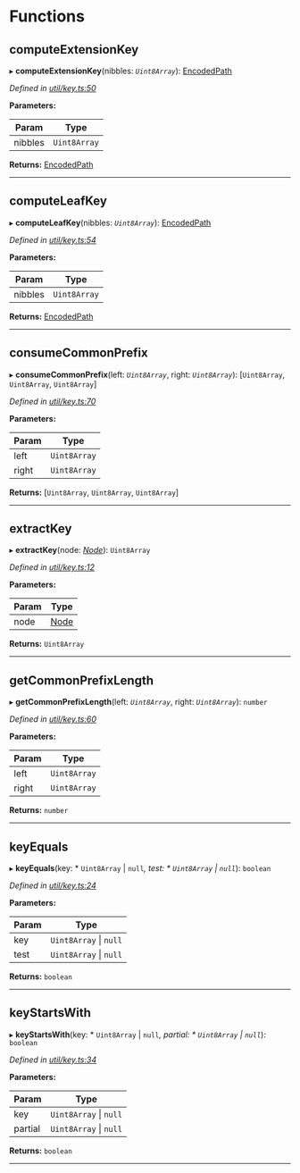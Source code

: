 

# Functions

<a id="computeextensionkey"></a>

##  computeExtensionKey

▸ **computeExtensionKey**(nibbles: *`Uint8Array`*): [EncodedPath](_types_.md#encodedpath)

*Defined in [util/key.ts:50](https://github.com/polkadot-js/common/blob/7153110/packages/trie-db/src/util/key.ts#L50)*

**Parameters:**

| Param | Type |
| ------ | ------ |
| nibbles | `Uint8Array` |

**Returns:** [EncodedPath](_types_.md#encodedpath)

___
<a id="computeleafkey"></a>

##  computeLeafKey

▸ **computeLeafKey**(nibbles: *`Uint8Array`*): [EncodedPath](_types_.md#encodedpath)

*Defined in [util/key.ts:54](https://github.com/polkadot-js/common/blob/7153110/packages/trie-db/src/util/key.ts#L54)*

**Parameters:**

| Param | Type |
| ------ | ------ |
| nibbles | `Uint8Array` |

**Returns:** [EncodedPath](_types_.md#encodedpath)

___
<a id="consumecommonprefix"></a>

##  consumeCommonPrefix

▸ **consumeCommonPrefix**(left: *`Uint8Array`*, right: *`Uint8Array`*): [`Uint8Array`, `Uint8Array`, `Uint8Array`]

*Defined in [util/key.ts:70](https://github.com/polkadot-js/common/blob/7153110/packages/trie-db/src/util/key.ts#L70)*

**Parameters:**

| Param | Type |
| ------ | ------ |
| left | `Uint8Array` |
| right | `Uint8Array` |

**Returns:** [`Uint8Array`, `Uint8Array`, `Uint8Array`]

___
<a id="extractkey"></a>

##  extractKey

▸ **extractKey**(node: *[Node](_types_.md#node)*): `Uint8Array`

*Defined in [util/key.ts:12](https://github.com/polkadot-js/common/blob/7153110/packages/trie-db/src/util/key.ts#L12)*

**Parameters:**

| Param | Type |
| ------ | ------ |
| node | [Node](_types_.md#node) |

**Returns:** `Uint8Array`

___
<a id="getcommonprefixlength"></a>

##  getCommonPrefixLength

▸ **getCommonPrefixLength**(left: *`Uint8Array`*, right: *`Uint8Array`*): `number`

*Defined in [util/key.ts:60](https://github.com/polkadot-js/common/blob/7153110/packages/trie-db/src/util/key.ts#L60)*

**Parameters:**

| Param | Type |
| ------ | ------ |
| left | `Uint8Array` |
| right | `Uint8Array` |

**Returns:** `number`

___
<a id="keyequals"></a>

##  keyEquals

▸ **keyEquals**(key: * `Uint8Array` &#124; `null`*, test: * `Uint8Array` &#124; `null`*): `boolean`

*Defined in [util/key.ts:24](https://github.com/polkadot-js/common/blob/7153110/packages/trie-db/src/util/key.ts#L24)*

**Parameters:**

| Param | Type |
| ------ | ------ |
| key |  `Uint8Array` &#124; `null`|
| test |  `Uint8Array` &#124; `null`|

**Returns:** `boolean`

___
<a id="keystartswith"></a>

##  keyStartsWith

▸ **keyStartsWith**(key: * `Uint8Array` &#124; `null`*, partial: * `Uint8Array` &#124; `null`*): `boolean`

*Defined in [util/key.ts:34](https://github.com/polkadot-js/common/blob/7153110/packages/trie-db/src/util/key.ts#L34)*

**Parameters:**

| Param | Type |
| ------ | ------ |
| key |  `Uint8Array` &#124; `null`|
| partial |  `Uint8Array` &#124; `null`|

**Returns:** `boolean`

___

